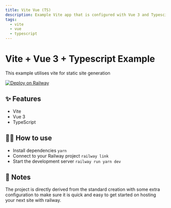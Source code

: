 ```yaml
---
title: Vite Vue (TS)
description: Example Vite app that is configured with Vue 3 and Typescipt
tags:
  - vite
  - vue
  - typescript
---
```


# Vite + Vue 3 + Typescript Example
This example utilises vite for static site generation

[![Deploy on Railway](https://railway.app/button.svg)](https://railway.app/new/template/xRWHT6?referralCode=OH27A5)

## ✨ Features

- Vite
- Vue 3
- TypeScript

## 💁‍♀️ How to use

- Install dependencies `yarn`
- Connect to your Railway project `railway link`
- Start the development server `railway run yarn dev`

## 📝 Notes

The project is directly derived from the standard creation with some extra configuration to make sure it is quick and easy to get started on hosting your next site with railway. 

